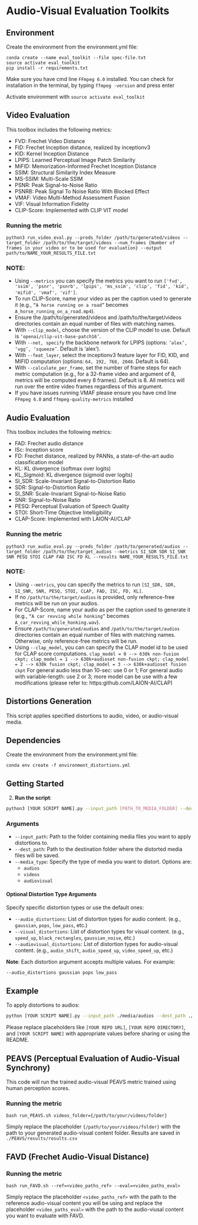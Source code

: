 # Audio-Visual Evaluation Toolkits

## Environment 
Create the environment from the environment.yml file:
```shell
conda create --name eval_toolkit --file spec-file.txt
source activate eval_toolkit
pip install -r requirements.txt
```

Make sure you have cmd line `FFmpeg 6.0` installed. You can check for installation in the terminal, by typing `ffmpeg -version` and press enter

Activate environment with `source activate eval_toolkit`

## Video Evaluation
This toolbox includes the following metrics:
- FVD: Frechet Video Distance
- FID: Frechet Inception distance, realized by inceptionv3
- KID: Kernel Inception Distance
- LPIPS: Learned Perceptual Image Patch Similarity
- MiFID: Memorization-Informed Frechet Inception Distance
- SSIM: Structural Similarity Index Measure
- MS-SSIM: Multi-Scale SSIM
- PSNR: Peak Signal-to-Noise Ratio
- PSNRB: Peak Signal To Noise Ratio With Blocked Effect
- VMAF: Video Multi-Method Assessment Fusion
- VIF: Visual Information Fidelity
- CLIP-Score: Implemented with CLIP VIT model

### Running the metric
```shell
python3 run_video_eval.py --preds_folder /path/to/generated/videos --target_folder /path/to/the/target/videos --num_frames {Number of frames in your video or to be used for evaluation} --output path/to/NAME_YOUR_RESULTS_FILE.txt
```

### NOTE:
- Using `--metrics` you can specify the metrics you want to run `['fvd', 'ssim', 'psnr', 'psnrb', 'lpips', 'ms_ssim', 'clip', 'fid', 'kid', 'mifid', 'vmaf', 'vif']`.
- To run CLIP-Score, name your video as per the caption used to generate it (e.g., `“A horse running on a road”` becomes `A_horse_running_on_a_road.mp4`).
- Ensure the /path/to/generated/videos and /path/to/the/target/videos directories contain an equal number of files with matching names.
- With `--clip_model`, choose the version of the CLIP model to use. Default is `‘openai/clip-vit-base-patch16’`.
- With `--net, specify` the backbone network for LPIPS (options: `‘alex’, ‘vgg’, ‘squeeze’`. Default is ‘alex’).
- With `--feat_layer`, select the inceptionv3 feature layer for FID, KID, and MIFID computation (options: `64, 192, 768, 2048`. Default is 64).
- With `--calculate_per_frame`, set the number of frame steps for each metric computation (e.g., for a 32-frame video and argument of 8, metrics will be computed every 8 frames). Default is 8. All metrics will run over the entire video frames regardless of this argument.
- If you have issues running VMAF please ensure you have cmd line `FFmpeg 6.0` and `ffmpeg-quality-metrics` installed

## Audio Evaluation
This toolbox includes the following metrics:
- FAD: Frechet audio distance
- ISc: Inception score
- FD: Frechet distance, realized by PANNs, a state-of-the-art audio classification model
- KL: KL divergence (softmax over logits)
- KL_Sigmoid: KL divergence (sigmoid over logits)
- SI_SDR: Scale-Invariant Signal-to-Distortion Ratio
- SDR: Signal-to-Distortion Ratio
- SI_SNR: Scale-Invariant Signal-to-Noise Ratio
- SNR: Signal-to-Noise Ratio
- PESQ: Perceptual Evaluation of Speech Quality
- STOI: Short-Time Objective Intelligibility
- CLAP-Score: Implemented with LAION-AI/CLAP

### Running the metric
```shell
python3 run_audio_eval.py --preds_folder /path/to/generated/audios --target_folder /path/to/the/target_audios --metrics SI_SDR SDR SI_SNR SNR PESQ STOI CLAP FAD ISC FD KL --results NAME_YOUR_RESULTS_FILE.txt
```

### NOTE:
- Using `--metrics`, you can specify the metrics to run `[SI_SDR, SDR, SI_SNR, SNR, PESQ, STOI, CLAP, FAD, ISC, FD, KL]`.
- If no `/path/to/the/target/audios` is provided, only reference-free metrics will be run on your audios.
- For CLAP-Score, name your audio as per the caption used to generate it (e.g., `“A car revving while honking”` becomes `A_car_revving_while_honking.wav`).
- Ensure `/path/to/generated/audios` and `/path/to/the/target/audios` directories contain an equal number of files with matching names. Otherwise, only reference-free metrics will be run.
- Using `--clap_model`, you can can specify the CLAP model id to be used for CLAP score computations. `clap_model = 0 --> 630k non-fusion ckpt; clap_model = 1 --> 630k+audioset non-fusion ckpt; clap_model = 2 --> 630k fusion ckpt; clap_model = 3 --> 630k+audioset fusion ckpt` 
For general audio less than 10-sec: use 0 or 1; For general audio with variable-length: use 2 or 3; more model can be use with a few modifications (please refer to: https:github.com/LAION-AI/CLAP)


## Distortions Generation

This script applies specified distortions to audio, video, or audio-visual media.

## Dependencies

Create the environment from the environment.yml file:
```shell
conda env create -f environment_distortions.yml
```

## Getting Started

2. **Run the script**:
  ```bash
  python3 [YOUR SCRIPT NAME].py --input_path [PATH_TO_MEDIA_FOLDER] --dest_path [PATH_TO_DESTINATION_FOLDER] --media_type [TYPE_OF_MEDIA] [OTHER_OPTIONS]
  ```

### Arguments

- `--input_path`: Path to the folder containing media files you want to apply distortions to.
- `--dest_path`: Path to the destination folder where the distorted media files will be saved.
- `--media_type`: Specify the type of media you want to distort. Options are:
  - `audios`
  - `videos`
  - `audiovisual`

#### Optional Distortion Type Arguments

Specify specific distortion types or use the default ones:
- `--audio_distortions`: List of distortion types for audio content. (e.g., `gaussian`, `pops`, `low_pass`, etc.)
- `--visual_distortions`: List of distortion types for visual content. (e.g., `speed_up`, `black_rectangles`, `gaussian_noise`, etc.)
- `--audiovisual_distortions`: List of distortion types for audio-visual content. (e.g., `audio_shift`, `audio_speed_up`, `video_speed_up`, etc.)

**Note**: Each distortion argument accepts multiple values. For example:
```bash
--audio_distortions gaussian pops low_pass
```

## Example

To apply distortions to audios:
```bash
python [YOUR SCRIPT NAME].py --input_path ./media/audios --dest_path ./distorted_audios --media_type audios --audio_distortions gaussian pops
```

Please replace placeholders like `[YOUR REPO URL]`, `[YOUR REPO DIRECTORY]`, and `[YOUR SCRIPT NAME]` with appropriate values before sharing or using the README.



## PEAVS (Perceptual Evaluation of Audio-Visual Synchrony)
This code will run the trained audio-visual PEAVS metric trained using human perception scores. 

### Running the metric
```shell
bash run_PEAVS.sh videos_folder={/path/to/your/videos/folder}
```

Simply replace the placeholder `{/path/to/your/videos/folder}` with the path to your generated audio-visual content folder.
Results are saved in `./PEAVS/results/results.csv`


## FAVD (Frechet Audio-Visual Distance)

### Running the metric
```shell
bash run_FAVD.sh --ref=<video_paths_ref> --eval=<video_paths_eval>
```

Simply replace the placeholder `<video_paths_ref>` with the path to the reference audio-visual content you will be using
and replace the placeholder `<video_paths_eval>` with the path to the audio-viusal content you want to evaluate with FAVD.
